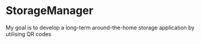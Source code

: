 # StorageManager
My goal is to develop a long-term around-the-home storage application by utilising QR codes
